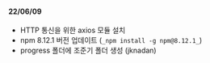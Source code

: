 #### 22/06/09

- HTTP 통신을 위한 axios 모듈 설치
- npm 8.12.1 버전 업데이트 (```_npm install -g npm@8.12.1_```)
- progress 폴더에 조준기 폴더 생성 (jknadan)